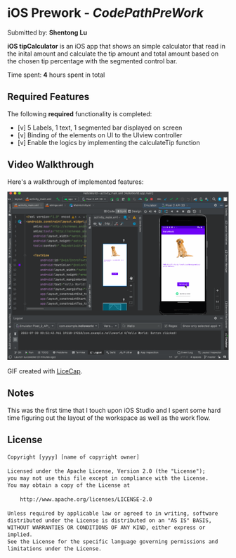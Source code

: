 # iOS Prework - *CodePathPreWork*

Submitted by: **Shentong Lu**

**iOS tipCalculator** is an iOS app that shows an simple calculator that read in the inital amount and calculate the tip amount and total amount based on the chosen tip percentage with the segmented control bar.

Time spent: **4** hours spent in total

## Required Features

The following **required** functionality is completed:

* [v] 5 Labels, 1 text, 1 segmented bar displayed on screen
* [v] Binding of the elements on UI to the UIview controller
* [v] Enable the logics by implementing the calculateTip function

## Video Walkthrough

Here's a walkthrough of implemented features:

<img src='https://github.com/PP-Papa/AndroidHelloWorld/blob/master/AndroidHelloWord.gif?raw=true' title='Video Walkthrough' width='' alt='Video Walkthrough' />

<!-- Replace this with whatever GIF tool you used! -->
GIF created with [LiceCap](http://www.cockos.com/licecap/).  
<!-- Other options include:
[Kap](https://getkap.co/) for macOS
[ScreenToGif](https://www.screentogif.com/) for Windows
[peek](https://github.com/phw/peek) for Linux. -->

## Notes

This was the first time that I touch upon iOS Studio and I spent some hard time figuring out the layout of the workspace as well as the work flow.

## License

    Copyright [yyyy] [name of copyright owner]

    Licensed under the Apache License, Version 2.0 (the "License");
    you may not use this file except in compliance with the License.
    You may obtain a copy of the License at

        http://www.apache.org/licenses/LICENSE-2.0

    Unless required by applicable law or agreed to in writing, software
    distributed under the License is distributed on an "AS IS" BASIS,
    WITHOUT WARRANTIES OR CONDITIONS OF ANY KIND, either express or implied.
    See the License for the specific language governing permissions and
    limitations under the License.
